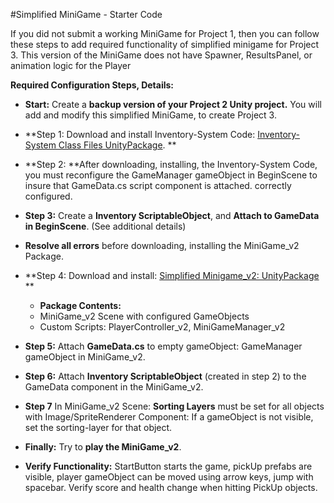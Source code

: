 #Simplified MiniGame - Starter Code 

 If you did not submit a working MiniGame for Project 1, then you can follow these steps to add required functionality of simplified minigame for Project 3.   This version of the MiniGame does not have Spawner, ResultsPanel, or animation logic for the Player 

**Required Configuration Steps, Details:**

- **Start:** Create a **backup version of your Project 2 Unity project.**  You will add and modify this simplified MiniGame, to create Project 3. 

- **Step 1: Download and install Inventory-System Code: [Inventory-System Class Files UnityPackage](https://utdallas.box.com/v/InventorySystem-Code). **

- **Step 2: **After downloading, installing, the Inventory-System Code, you must reconfigure the GameManager gameObject in BeginScene to insure that GameData.cs script component is attached. correctly configured.  

- **Step 3:** Create a **Inventory ScriptableObject**, and **Attach to GameData in BeginScene**. (See additional details)

- **Resolve all errors** before downloading, installing the MiniGame_v2 Package.

- **Step 4:  Download and install: [Simplified Minigame_v2: UnityPackage](https://utdallas.box.com/s/yt6o4b3ga4alxule2eybw0igpeufpkbl) **
  - **Package Contents:** 
   - MiniGame_v2 Scene with configured GameObjects 
   - Custom Scripts:  PlayerController_v2, MiniGameManager_v2

- **Step 5:** Attach **GameData.cs** to empty gameObject: GameManager gameObject in MiniGame_v2.   

- **Step 6:** Attach **Inventory ScriptableObject** (created in step 2) to the GameData component in the MiniGame_v2.

- **Step 7**  In MiniGame_v2 Scene:  **Sorting Layers** must be set for all objects with Image/SpriteRenderer Component:  If a gameObject is not visible, set the sorting-layer for that object. 

- **Finally:** Try to **play the MiniGame_v2**. 

- **Verify Functionality:** StartButton starts the game, pickUp prefabs are visible, player gameObject can be moved using arrow keys, jump with spacebar.  Verify score and health change when hitting PickUp objects. 


 


